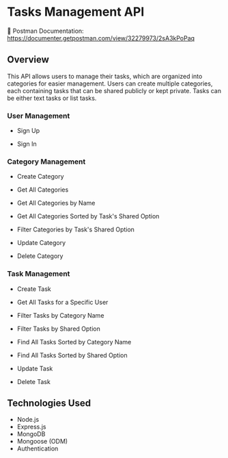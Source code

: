 # Tasks Management API
📘 Postman Documentation: https://documenter.getpostman.com/view/32279973/2sA3kPoPaq

## Overview

This API allows users to manage their tasks, which are organized into categories for easier management. Users can create multiple categories, each containing tasks that can be shared publicly or kept private. Tasks can be either text tasks or list tasks.

### User Management

- Sign Up

- Sign In

### Category Management

- Create Category

- Get All Categories

- Get All Categories by Name

- Get All Categories Sorted by Task's Shared Option

- Filter Categories by Task's Shared Option

- Update Category

- Delete Category

### Task Management

- Create Task

- Get All Tasks for a Specific User

- Filter Tasks by Category Name

- Filter Tasks by Shared Option

- Find All Tasks Sorted by Category Name

- Find All Tasks Sorted by Shared Option

- Update Task

- Delete Task

## Technologies Used
- Node.js
- Express.js
- MongoDB
- Mongoose (ODM)
- Authentication

